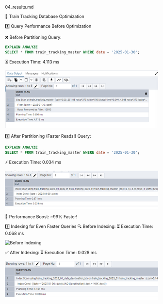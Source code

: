 04_results.md 

🚄 Train Tracking Database Optimization

1️⃣ Query Performance Before Optimization

❌ Before Partitioning
Query:
```sql
EXPLAIN ANALYZE
SELECT * FROM train_tracking_master WHERE date = '2025-01-30';
```
⏳ Execution Time: 4.113 ms  

![Before Partition](/docs/images/02_before_partition.png)

2️⃣ After Partitioning (Faster Reads!)
Query: 
```sql 
EXPLAIN ANALYZE
SELECT * FROM train_tracking_master WHERE date = '2025-01-30';
```
⚡ Execution Time: 0.034 ms  

![After Partition](/docs/images/02_after_partition.png)

🚀 Performance Boost: ~99% Faster!

3️⃣ Indexing for Even Faster Queries
🔍 Before Indexing:
⏳ Execution Time: 0.068 ms

![Before Indexing](/docs/images/02_before_indexing.png)

✅ After Indexing:
⏳ Execution Time: 0.028 ms

![After Indexing](/docs/images/02_after_indexing.png)